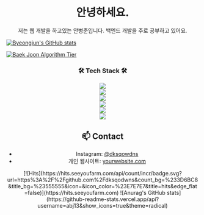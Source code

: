 <div align='center'>
<h1>안녕하세요.</h1>
<p> 저는 웹 개발을 하고있는 안병준입니다. 백엔드 개발을 주로 공부하고 있어요.</p>
</div>

[![Byeongjun's GitHub stats](https://github-readme-stats.vercel.app/api?username=dksqodwns)](https://github.com/anuraghazra/github-readme-stats)

[![Baek Joon Algorithm Tier](http://mazassumnida.wtf/api/v2/generate_badge?boj=abj13)](https://solved.ac/{abj13})

  <div align='center'>
    <h3 align="center"> 🛠 Tech Stack 🛠 </h3>
      <div>
        <img src="https://img.shields.io/badge/Python-3766AB?style=flat-square&logo=Python&logoColor=white"/>
      </li>
      <div>
        <img src="https://img.shields.io/badge/Node.js-339933?style=flat-square&logo=Node.js&logoColor=white"/>
      </div>
      <div>
        <img src="https://img.shields.io/badge/Nest.js-E0234E?style=flat-square&logo=Nest.js&logoColor=white"/>
      </div>
      <div>
        <img src="https://img.shields.io/badge/React-61DAFB?style=flat-square&logo=React&logoColor=white"/>
      </div>
      <div>
        <img src="https://img.shields.io/badge/SpringBoot-6DB33F?style=flat-square&logo=SpringBoot&logoColor=white"/>
      </div>
      <div>
        <img src="https://img.shields.io/badge/Ubuntu-E95420?style=flat-square&logo=Ubuntu&logoColor=white"/>
      </div>
  </div>

<h2>📫 Contact</h2>
<ul>
  <li>Instagram: <a href="https://www.instagram.com/dksqodwns/">@dksqowdns</a></li>
<!--   <li>LinkedIn: <a href="LinkedIn 프로필 링크">LinkedIn 프로필</a></li> -->
  <li>개인 웹사이트: <a href="https://blog.naver.com/abj13">yourwebsite.com</a></li>
</ul>


<div align=center>
[![Hits](https://hits.seeyoufarm.com/api/count/incr/badge.svg?url=https%3A%2F%2Fgithub.com%2Fdksqodwns&count_bg=%233D6BC8&title_bg=%23555555&icon=&icon_color=%23E7E7E7&title=hits&edge_flat=false)](https://hits.seeyoufarm.com)
![Anurag's GitHub stats](https://github-readme-stats.vercel.app/api?username=abj13&show_icons=true&theme=radical)
</div>
